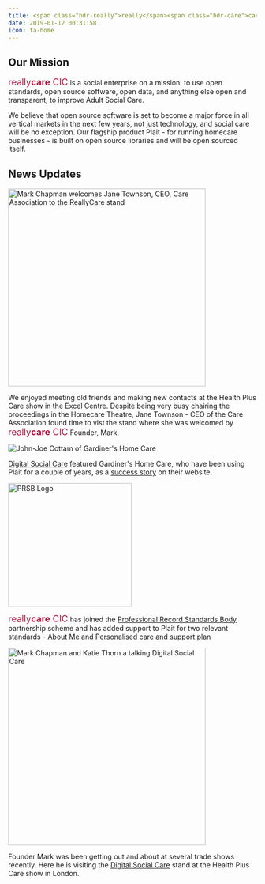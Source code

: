 ```yaml
---
title: <span class="hdr-really">really</span><span class="hdr-care">care</span><span class="hdr-really"> CIC</span>
date: 2019-01-12 00:31:58
icon: fa-home
---
```

## Our Mission
<span style="font-size: large; color:#ad1340">really<span style="font-weight:bold">care</span> CIC</span> is a social enterprise on a mission: to use open standards, open source software, open data, and anything else open and transparent, to improve Adult Social Care. 

​We believe that open source software is set to become a major force in all vertical ​markets in the next few years, not just technology, and social care will be no exception.  Our flagship product Plait - for running homecare businesses - is built on open source libraries and will be open sourced itself.

## News Updates
<img alt="Mark Chapman welcomes Jane Townson, CEO, Care Association to the ReallyCare stand" src="/img/MarkAndJaneTownson.jpg" width="400" />

We enjoyed meeting old friends and making new contacts at the Health Plus Care show in the Excel Centre.  Despite being very busy chairing the proceedings in the Homecare Theatre, Jane Townson - CEO of the Care Association found time to vist the stand where she was welcomed by <span style="font-size: large; color:#ad1340">really<span style="font-weight:bold">care</span> CIC</span> Founder, Mark.

<img alt="John-Joe Cottam of Gardiner's Home Care" src="https://www.digitalsocialcare.co.uk/wp-content/uploads/2023/01/20221220_134545-855x374.jpg" />

[Digital Social Care](https://twitter.com/DigiSocialCare) featured Gardiner's Home Care, who have been using Plait for a couple of years, as a [success story](https://www.digitalsocialcare.co.uk/success-story/gardiners-homecare-implementing-person-centred-technology/) on their website.

<img alt="PRSB Logo" src="/img/PRSB-Partner-Logo.png" width="250" />

<span style="font-size: large; color:#ad1340">really<span style="font-weight:bold">care</span> CIC</span> has joined the [Professional Record Standards Body](https://theprsb.org) partnership scheme  and has added support to Plait for two relevant standards - [About Me](https://theprsb.org/standards/aboutme/) and [Personalised care and support plan](https://theprsb.org/standards/personalisedcareandsupportplan/)


<img alt="Mark Chapman and Katie Thorn a talking Digital Social Care" src="/img/MarkAndKatieThorn.jpeg" width="400" />

Founder Mark was been getting out and about at several trade shows recently.  Here he is visiting the [Digital Social Care](https://twitter.com/DigiSocialCare) stand at the Health Plus Care show in London.

